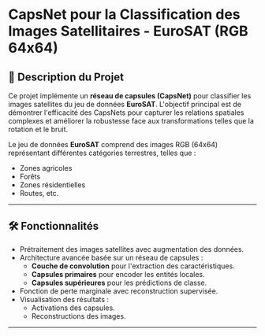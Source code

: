 # CapsNet pour la Classification des Images Satellitaires - EuroSAT (RGB 64x64)

## 🚀 **Description du Projet**
Ce projet implémente un **réseau de capsules (CapsNet)** pour classifier les images satellites du jeu de données **EuroSAT**. L'objectif principal est de démontrer l'efficacité des CapsNets pour capturer les relations spatiales complexes et améliorer la robustesse face aux transformations telles que la rotation et le bruit.

Le jeu de données **EuroSAT** comprend des images RGB (64x64) représentant différentes catégories terrestres, telles que :
- Zones agricoles
- Forêts
- Zones résidentielles
- Routes, etc.

---

## 🛠️ **Fonctionnalités**
- Prétraitement des images satellites avec augmentation des données.
- Architecture avancée basée sur un réseau de capsules :
  - **Couche de convolution** pour l'extraction des caractéristiques.
  - **Capsules primaires** pour encoder les entités locales.
  - **Capsules supérieures** pour les prédictions de classe.
- Fonction de perte marginale avec reconstruction supervisée.
- Visualisation des résultats :
  - Activations des capsules.
  - Reconstructions des images.

---

